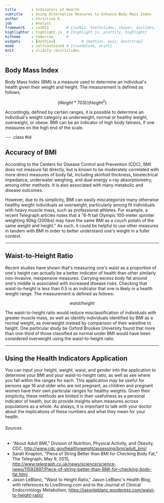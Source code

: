 ```yaml
---
title       : Indicators of Health
subtitle    : Using Alternative Measures to Enhance Body Mass Index
author      : Christina K.
job         : Analyst
framework   : io2012        # {io2012, html5slides, shower, dzslides, ...}
highlighter : highlight.js  # {highlight.js, prettify, highlight}
hitheme     : tomorrow      # 
widgets     : [mathjax]            # {mathjax, quiz, bootstrap}
mode        : selfcontained # {standalone, draft}
knit        : slidify::knit2slides
---
```


## Body Mass Index

Body Mass Index (BMI) is a measure used to determine an individual's health given their weight and height. The measurement is defined as follows:

$$(Weight * 703)/(Height^2)$$

Accordingly, defined by certain ranges, it is possible to determine an individual's weight category as underweight, normal or healthy weight, overweight, or obese. BMI can be an indicator of high body fatness, if one measures on the high end of the scale.

--- .class #id 

## Accuracy of BMI

According to the Centers for Disease Control and Prevention (CDC), BMI does not measure fat directly, but is known to be moderately correlated with more direct measures of body fat, including skinfold thickness, bioelectrical impedance, underwater weighing, and dual energy x-ray absorptiometry, among other methods. It is also associated with many metabolic and disease outcomes.

However, due to its simplicity, BMI can easily miscategorize many otherwise healthy weight individuals as overweight, particularly among fit individuals with heavy muscle mass, such as professional athletes. For example, a recent Telegraph articles notes that a "6-ft tall Olympic 100-meter sprinter weighting 90kg (200lbs) may have the same BMI as a couch potato of the same weight and height." As such, it could be helpful to use other measures in tandem with BMI in order to better understand one's weight in a fuller context.

---

## Waist-to-Height Ratio

Recent studies have shown that's measuring one's waist as a proportion of one's height can actually be a better indicator of health than other similarly non-invasive, inexpensive measures. Carrying excess body fat around one's middle is associated with increased disease risks. Checking that waist-to-height is less than 0.5 is an indicator that one is likely in a health weight range. The measurement is defined as follows:

$$ waist/height $$

The waist-to-height ratio would reduce misclassification of individuals with greater muscle mass, as well as identify individuals identified by BMI as a normal weight, as overweight instead by comparison of their waistline to height. One particular study be Oxford Brookes University found that more than one-third of those classified as normal under BMI would have been considered overweight using the waist-to-height ratio.

---

## Using the Health Indicators Application

You can input your height, weight, waist, and gender into the application to determine your BMI and your waist-to-height ratio, as well as see where you fall within the ranges for each. This application may be useful for persons age 16 and older who are not pregnant, as children and pregnant women have their own particular ranges for healthy weights. Given their simplicity, these methods are limited in their usefulness as a personal indicator of health, but do provide insights when measures across populations as a whole. As always, it is important to talk with your doctor about the implications of these numbers and what they mean for your health.

###### Sources

- "About Adult BMI," Division of Nutrition, Physical Activity, and Obesity, CDC,  http://www.cdc.gov/healthyweight/assessing/bmi/adult_bmi/
- Sarah Knapton, "Piece of String Better than BMI for Checking Body Fat," The Telegraph, May 9, 2015, http://www.telegraph.co.uk/news/science/science-news/11592897/Piece-of-string-better-than-BMI-for-checking-body-fat.html
- Jason LeBlanc, "Waist to Height Ratio," Jason LeBlanc's Health Blog, with references to LiveStrong.com and to the Journal of Clinical Endocrinology Metabolism, https://jasonleblanc.wordpress.com/waist-to-height-ratio/

